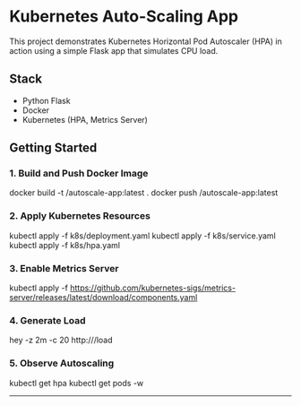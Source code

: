 # Kubernetes Auto-Scaling App

This project demonstrates Kubernetes Horizontal Pod Autoscaler (HPA) in action using a simple Flask app that simulates CPU load.

## Stack
- Python Flask
- Docker
- Kubernetes (HPA, Metrics Server)

##  Getting Started

### 1. Build and Push Docker Image

docker build -t <your-dockerhub-username>/autoscale-app:latest .
docker push <your-dockerhub-username>/autoscale-app:latest


### 2. Apply Kubernetes Resources

kubectl apply -f k8s/deployment.yaml
kubectl apply -f k8s/service.yaml
kubectl apply -f k8s/hpa.yaml


### 3. Enable Metrics Server

kubectl apply -f https://github.com/kubernetes-sigs/metrics-server/releases/latest/download/components.yaml


### 4. Generate Load

hey -z 2m -c 20 http://<external-ip>/load


### 5. Observe Autoscaling

kubectl get hpa
kubectl get pods -w


---
